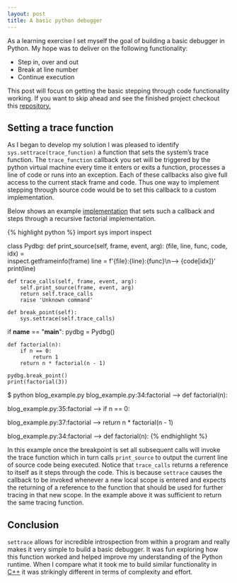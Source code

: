 ```yaml
---
layout: post
title: A basic python debugger
---
```


As a learning exercise I set myself the goal of building a basic debugger in Python. My hope was to deliver on the
following functionality:

* Step in, over and out
* Break at line number
* Continue execution

This post will focus on getting the basic stepping through code functionality working. If you want to skip ahead and see
the finished project checkout this [repository.](https://github.com/davidkdickson/pydbg)

## Setting a trace function
As I began to develop my solution I was pleased to identify `sys.settrace(trace_function)` a function that sets the system’s
trace function. The `trace_function` callback you set will be triggered by the python virtual machine every time it enters
or exits a function, processes a line of code or runs into an exception. Each of these callbacks also give full access
to the current stack frame and code. Thus one way to implement stepping through source code would be to set this
callback to a custom implementation.

Below shows an example [implementation](https://github.com/davidkdickson/pydbg/blob/master/examples/blog_example.py) that
sets such a callback and steps through a recursive factorial implementation.

{% highlight python %}
import sys
import inspect

class Pydbg:
    def print_source(self, frame, event, arg):
        (file, line, func, code, idx) = \
                inspect.getframeinfo(frame)
        line = f'{file}:{line}:{func}\n--> {code[idx]}'
        print(line)

    def trace_calls(self, frame, event, arg):
        self.print_source(frame, event, arg)
        return self.trace_calls
        raise 'Unknown command'

    def break_point(self):
        sys.settrace(self.trace_calls)

if __name__ == "__main__":
    pydbg = Pydbg()

    def factorial(n):
        if n == 0:
            return 1
        return n * factorial(n - 1)

    pydbg.break_point()
    print(factorial(3))


$ python blog_example.py
blog_example.py:34:factorial
-->     def factorial(n):

blog_example.py:35:factorial
-->         if n == 0:

blog_example.py:37:factorial
-->         return n * factorial(n - 1)

blog_example.py:34:factorial
-->     def factorial(n):
{% endhighlight %}


In this example once the breakpoint is set all subsequent calls will invoke the trace function which in turn calls
`print_source` to output the current line of source code being executed. Notice that `trace_calls` returns a reference
to itself as it steps through the code. This is because `settrace` causes the callback to be invoked whenever a new local
scope is entered and expects the returning of a reference to the function that should be used for further tracing in that new
scope. In the example above it was sufficient to return the same tracing function.

## Conclusion
`settrace` allows for incredible introspection from within a program and really makes it very simple to build a basic
debugger. It was fun exploring how this function worked and helped improve my understanding of the Python runtime.
When I compare what it took me to build similar functionality in [C++](https://github.com/davidkdickson/basicdbg) it was
strikingly different in terms of complexity and effort.



